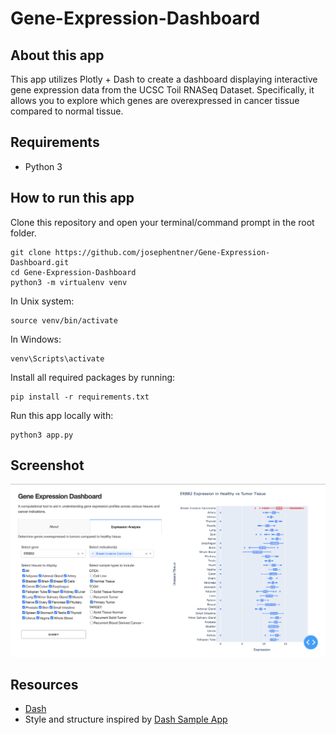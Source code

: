 # Gene-Expression-Dashboard

## About this app

This app utilizes Plotly + Dash to create a dashboard displaying interactive gene expression data from the UCSC Toil RNASeq Dataset. Specifically, it allows you to explore which genes are overexpressed in cancer tissue compared to normal tissue. 

## Requirements

* Python 3

## How to run this app

Clone this repository and open your terminal/command prompt in the root folder.

```
git clone https://github.com/josephentner/Gene-Expression-Dashboard.git
cd Gene-Expression-Dashboard
python3 -m virtualenv venv
```

In Unix system:
```
source venv/bin/activate
```

In Windows: 
```
venv\Scripts\activate
```

Install all required packages by running:
```
pip install -r requirements.txt
```

Run this app locally with:
```
python3 app.py
```

## Screenshot

![screenshot](img/screencap.png)

## Resources

* [Dash](https://dash.plot.ly/)
* Style and structure inspired by [Dash Sample App](https://github.com/plotly/dash-sample-apps/tree/main/apps/dash-clinical-analytics)
